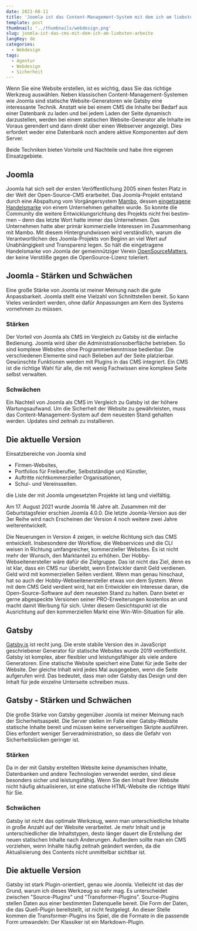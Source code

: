 ```yaml
---
date: 2021-08-11
title: 'Joomla ist das Content-Management-System mit dem ich am liebsten arbeite und Gatsby ist der statische Website Generator meiner Wahl'
template: post
thumbnail: '../thumbnails/webdesign.png'
slug: joomla-ist-das-cms-mit-dem-ich-am-liebsten-arbeite
langKey: de
categories:
  - Webdesign
tags:
  - Agentur
  - Webdesign
  - Sicherheit
---
```


Wenn Sie eine Website erstellen, ist es wichtig, dass Sie das richtige Werkzeug auswählen. Neben klassischen Content-Management-Systemen wie Joomla sind statische Website-Generatoren wie Gatsby eine interessante Technik. Anstatt wie bei einem CMS die Inhalte bei Bedarf aus einer Datenbank zu laden und bei jedem Laden der Seite dynamisch darzustellen, werden bei einem statischen Website-Generator alle Inhalte im Voraus gerendert und dann direkt über einen Webserver angezeigt. Dies erfordert weder eine Datenbank noch andere aktive Komponenten auf dem Server.

Beide Techniken bieten Vorteile und Nachteile und habe ihre eigenen Einsatzgebiete.

## Joomla

Joomla hat sich seit der ersten Veröffentlichung 2005 einen festen Platz in der Welt der Open-Source-CMS erarbeitet. Das Joomla-Projekt entstand durch eine Abspaltung vom Vorgängersystem [Mambo](<https://de.wikipedia.org/wiki/Mambo_(CMS)>), dessen [eingetragene Handelsmarke](https://de.wikipedia.org/w/index.php?title=Registered_Trade_Mark) von einem Unternehmen gehalten wurde. So konnte die Community die weitere Ent­wick­lungsrichtung des Projekts nicht frei bestim­men – denn das letzte Wort hatte immer das Unternehmen. Das Unternehmen hatte aber primär kommerzielle Interessen im Zusammenhang mit Mambo. Mit diesem Hintergrundwissen wird verständlich, warum die Verantwortlichen des Joomla-Projekts von Beginn an viel Wert auf Unabhängigkeit und Transparenz legen. So hält die eingetragene Handelsmarke von Joomla der gemeinnütziger Verein [OpenSourceMatters](https://www.opensourcematters.org/), der keine Verstöße gegen die OpenSource-Lizenz toleriert.

## Joomla - Stärken und Schwächen

Eine große Stärke von Joomla ist meiner Meinung nach die gute Anpassbarkeit. Joomla stellt eine Vielzahl von Schnittstellen bereit. So kann Vieles verändert werden, ohne dafür Anpassungen am Kern des Systems vornehmen zu müssen.

### Stärken

Der Vorteil von Joomla als CMS im Vergleich zu Gatsby ist die einfache Bedienung. Joomla wird über die Administrationsoberfläche betrieben. So sind komplexe Websites ohne Programmierkenntnisse bedienbar. Die verschiedenen Elemente sind nach Belieben auf der Seite platzierbar. Gewünschte Funktionen werden mit Plugins in das CMS integriert. Ein CMS ist die richtige Wahl für alle, die mit wenig Fachwissen eine komplexe Seite selbst verwalten.

### Schwächen

Ein Nachteil von Joomla als CMS im Vergleich zu Gatsby ist der höhere Wartungsaufwand. Um die Sicherheit der Website zu gewährleisten, muss das Content-Management-System auf dem neuesten Stand gehalten werden. Updates sind zeitnah zu installieren.

## Die aktuelle Version

Einsatzbereiche von Joomla sind

- Firmen-Websites,
- Portfolios für Freiberufler, Selbstständige und Künstler,
- Auftritte nichtkommerzieller Organisationen,
- Schul- und Vereinsseiten.

die Liste der mit Joomla umgesetzten Projekte ist lang und vielfältig.

Am 17. August 2021 wurde Joomla 16 Jahre alt. Zusammen mit der Geburtstagsfeier erschien Joomla 4.0.0. Die letzte Joomla-Version aus der 3er Reihe wird nach Erscheinen der Version 4 noch weitere zwei Jahre weiterentwickelt.

Die Neuerungen in Version 4 zeigen, in welche Richtung sich das CMS entwickelt. Insbesondere der Workflow, die Webservices und die CLI weisen in Richtung umfangreicher, kommerzieller Websites. Es ist nicht mehr der Wunsch, den Marktanteil zu erhöhen. Der Hobby-Webseitenersteller wäre dafür die Zielgruppe. Das ist nicht das Ziel, denn es ist klar, dass ein CMS nur überlebt, wenn Entwickler damit Geld verdienen. Geld wird mit kommerziellen Seiten verdient. Wenn man genau hinschaut, hat so auch der Hobby-Webseitenersteller etwas von dem System. Wenn mit dem CMS Geld verdient wird, hat ein Entwickler ein Interesse daran, die Open-Source-Software auf dem neuesten Stand zu halten. Dann bietet er gerne abgespeckte Versionen seiner PRO-Erweiterungen kostenlos an und macht damit Werbung für sich. Unter diesem Gesichtspunkt ist die Ausrichtung auf den kommerziellen Markt eine Win-Win-Situation für alle.

## Gatsby

[Gatsby.js](https://www.gatsbyjs.org/) ist recht jung. Die erste stabile Version des in JavaScript geschriebener Generator für statische Websites wurde 2019 veröffentlicht. Gatsby ist komplex, aber flexibler und leistungsfähiger als viele andere Generatoren. Eine statische Website speichert eine Datei für jede Seite der Website. Der gleiche Inhalt wird jedes Mal ausgegeben, wenn die Seite aufgerufen wird. Das bedeutet, dass man oder Gatsby das Design und den Inhalt für jede einzelne Unterseite schreiben muss.

## Gatsby - Stärken und Schwächen

Die große Stärke von Gatsby gegenüber Joomla ist meiner Meinung nach der Sicherheitsaspekt. Die Server stellen im Falle einer Gatsby-Website statische Inhalte bereit und müssen keine serverseitigen Skripte ausführen. Dies erfordert weniger Serveradministration, so dass die Gefahr von Sicherheitslücken geringer ist.

### Stärken

Da in der mit Gatsby erstellten Website keine dynamischen Inhalte, Datenbanken und andere Technologien verwendet werden, sind diese besonders sicher und leistungsfähig. Wenn Sie den Inhalt Ihrer Website nicht häufig aktualisieren, ist eine statische HTML-Website die richtige Wahl für Sie.

### Schwächen

Gatsby ist nicht das optimale Werkzeug, wenn man unterschiedliche Inhalte in große Anzahl auf der Website verarbeitet. Je mehr Inhalt und je unterschiedlicher die Inhaltstypen, desto länger dauert die Erstellung der neuen statischen Inhalte nach Änderungen. Außerdem sollte man ein CMS vorziehen, wenn Inhalte häufig zeitnah geändert werden, da die Aktualisierung des Contents nicht unmittelbar sichtbar ist.

## Die aktuelle Version

Gatsby ist stark Plugin-orientiert, genau wie Joomla. Vielleicht ist das der Grund, warum ich dieses Werkzeug so sehr mag. Es unterscheidet zwischen "Source-Plugins" und "Transformer-Plugins". Source-Plugins stellen Daten aus einer bestimmten Datenquelle bereit. Die Form der Daten, die das Quell-Plugin bereitstellt, ist nicht festgelegt. An dieser Stelle kommen die Transformer-Plugins ins Spiel, die die Formate in die passende Form umwandeln: Der Klassiker ist ein Markdown-Plugin.
